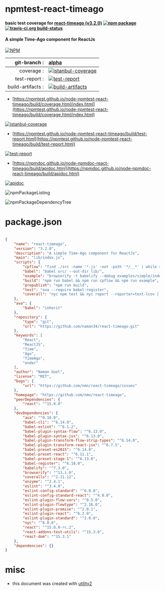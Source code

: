 # npmtest-react-timeago

#### basic test coverage for  [react-timeago (v3.2.0)](https://github.com/nmn/react-timeago)  [![npm package](https://img.shields.io/npm/v/npmtest-react-timeago.svg?style=flat-square)](https://www.npmjs.org/package/npmtest-react-timeago) [![travis-ci.org build-status](https://api.travis-ci.org/npmtest/node-npmtest-react-timeago.svg)](https://travis-ci.org/npmtest/node-npmtest-react-timeago)

#### A simple Time-Ago component for ReactJs

[![NPM](https://nodei.co/npm/react-timeago.png?downloads=true&downloadRank=true&stars=true)](https://www.npmjs.com/package/react-timeago)

| git-branch : | [alpha](https://github.com/npmtest/node-npmtest-react-timeago/tree/alpha)|
|--:|:--|
| coverage : | [![istanbul-coverage](https://npmtest.github.io/node-npmtest-react-timeago/build/coverage.badge.svg)](https://npmtest.github.io/node-npmtest-react-timeago/build/coverage.html/index.html)|
| test-report : | [![test-report](https://npmtest.github.io/node-npmtest-react-timeago/build/test-report.badge.svg)](https://npmtest.github.io/node-npmtest-react-timeago/build/test-report.html)|
| build-artifacts : | [![build-artifacts](https://npmtest.github.io/node-npmtest-react-timeago/glyphicons_144_folder_open.png)](https://github.com/npmtest/node-npmtest-react-timeago/tree/gh-pages/build)|

- [https://npmtest.github.io/node-npmtest-react-timeago/build/coverage.html/index.html](https://npmtest.github.io/node-npmtest-react-timeago/build/coverage.html/index.html)

[![istanbul-coverage](https://npmtest.github.io/node-npmtest-react-timeago/build/screenCapture.buildCi.browser.%252Ftmp%252Fbuild%252Fcoverage.lib.html.png)](https://npmtest.github.io/node-npmtest-react-timeago/build/coverage.html/index.html)

- [https://npmtest.github.io/node-npmtest-react-timeago/build/test-report.html](https://npmtest.github.io/node-npmtest-react-timeago/build/test-report.html)

[![test-report](https://npmtest.github.io/node-npmtest-react-timeago/build/screenCapture.buildCi.browser.%252Ftmp%252Fbuild%252Ftest-report.html.png)](https://npmtest.github.io/node-npmtest-react-timeago/build/test-report.html)

- [https://npmdoc.github.io/node-npmdoc-react-timeago/build/apidoc.html](https://npmdoc.github.io/node-npmdoc-react-timeago/build/apidoc.html)

[![apidoc](https://npmdoc.github.io/node-npmdoc-react-timeago/build/screenCapture.buildCi.browser.%252Ftmp%252Fbuild%252Fapidoc.html.png)](https://npmdoc.github.io/node-npmdoc-react-timeago/build/apidoc.html)

![npmPackageListing](https://npmtest.github.io/node-npmtest-react-timeago/build/screenCapture.npmPackageListing.svg)

![npmPackageDependencyTree](https://npmtest.github.io/node-npmtest-react-timeago/build/screenCapture.npmPackageDependencyTree.svg)



# package.json

```json

{
    "name": "react-timeago",
    "version": "3.2.0",
    "description": "A simple Time-Ago component for ReactJs",
    "main": "lib/index.js",
    "scripts": {
        "cpflow": "find ./src -name '*.js' -not -path '*/__*' | while read filepath; do cp $filepath 'echo $filepath | sed 's/\\/src\\//\\/lib\\//g''.flow; done",
        "babel": "babel src/ --out-dir lib/",
        "example": "browserify -t babelify --debug examples/simple/index.js -o examples/simple/bundle.js",
        "build": "npm run babel && npm run cpflow && npm run example",
        "prepublish": "npm run build",
        "test": "ava --require babel-register",
        "coverall": "nyc npm test && nyc report --reporter=text-lcov | coveralls"
    },
    "ava": {
        "babel": "inherit"
    },
    "repository": {
        "type": "git",
        "url": "https://github.com/naman34/react-timeago.git"
    },
    "keywords": [
        "React",
        "ReactJS",
        "Time",
        "Ago",
        "TimeAgo",
        "ender"
    ],
    "author": "Naman Goel",
    "license": "MIT",
    "bugs": {
        "url": "https://github.com/nmn/react-timeago/issues"
    },
    "homepage": "https://github.com/nmn/react-timeago",
    "peerDependencies": {
        "react": "^15.0.0"
    },
    "devDependencies": {
        "ava": "^0.16.0",
        "babel-cli": "^6.14.0",
        "babel-eslint": "^6.1.2",
        "babel-plugin-syntax-flow": "^6.13.0",
        "babel-plugin-syntax-jsx": "^6.13.0",
        "babel-plugin-transform-flow-strip-types": "^6.14.0",
        "babel-plugin-transform-react-jsx": "^6.7.5",
        "babel-preset-es2015": "^6.14.0",
        "babel-preset-react": "^6.11.1",
        "babel-preset-stage-1": "^6.13.0",
        "babel-register": "^6.18.0",
        "babelify": "^7.3.0",
        "browserify": "^13.1.0",
        "coveralls": "^2.11.12",
        "enzyme": "^2.4.1",
        "eslint": "^3.4.0",
        "eslint-config-standard": "^6.0.0",
        "eslint-config-standard-react": "^4.0.0",
        "eslint-plugin-flow-vars": "^0.5.0",
        "eslint-plugin-flowtype": "^2.16.0",
        "eslint-plugin-promise": "^2.0.1",
        "eslint-plugin-react": "^6.2.0",
        "eslint-plugin-standard": "^2.0.0",
        "nyc": "^8.0.0",
        "react": "^15.0.0-rc.2",
        "react-addons-test-utils": "^15.3.0",
        "react-dom": "^15.3.1"
    },
    "dependencies": {}
}
```



# misc
- this document was created with [utility2](https://github.com/kaizhu256/node-utility2)
